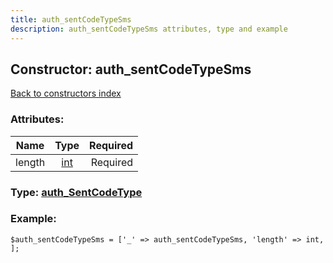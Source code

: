 ```yaml
---
title: auth_sentCodeTypeSms
description: auth_sentCodeTypeSms attributes, type and example
---
```

## Constructor: auth\_sentCodeTypeSms  
[Back to constructors index](index.md)



### Attributes:

| Name     |    Type       | Required |
|----------|:-------------:|---------:|
|length|[int](../types/int.md) | Required|



### Type: [auth\_SentCodeType](../types/auth_SentCodeType.md)


### Example:

```
$auth_sentCodeTypeSms = ['_' => auth_sentCodeTypeSms, 'length' => int, ];
```